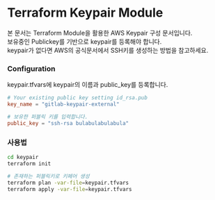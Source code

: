 # Terraform Keypair Module
본 문서는 Terraform Module을 활용한 AWS Keypair 구성 문서입니다.  
보유중인 Publickey를 기반으로 keypair를 등록해야 합니다.  
keypair가 없다면 AWS의 공식문서에서 SSH키를 생성하는 방법을 참고하세요.  

### Configuration
keypair.tfvars에 keypair의 이름과 public_key를 등록합니다.

```conf
# Your existing public key setting id_rsa.pub
key_name = "gitlab-keypair-external"

# 보유한 퍼블릭 키를 입력합니다.
public_key = "ssh-rsa bulabulabulabula"
```

### 사용법
```bash
cd keypair
terraform init

# 존재하는 퍼블릭키로 키페어 생성
terraform plan -var-file=keypair.tfvars
terraform apply -var-file=keypair.tfvars
```